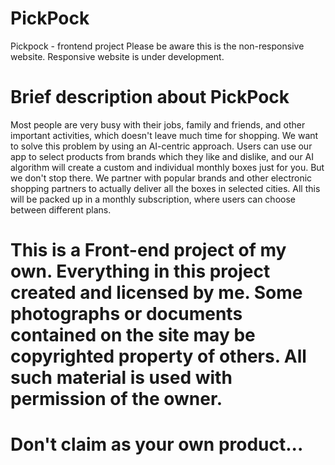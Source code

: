 # PickPock
Pickpock - frontend project
Please be aware this is the non-responsive website. Responsive website is under development.

# Brief description about PickPock
Most people are very busy with their jobs, family and friends, and other important activities, which doesn't leave much time for shopping. We want to solve this problem by using an AI-centric approach. Users can use our app to select products from brands which they like and dislike, and our AI algorithm will create a custom and individual monthly boxes just for you. But we don't stop there. We partner with popular brands and other electronic shopping partners to actually deliver all the boxes in selected cities. All this will be packed up in a monthly subscription, where users can choose between different plans.

# This is a Front-end project of my own. Everything in this project created and licensed by me. Some photographs or documents contained on the site may be copyrighted property of others. All such material is used with permission of the owner. 
# Don't claim as your own product...
